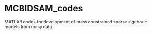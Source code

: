 # MCBIDSAM_codes
MATLAB codes for development of mass constrained sparse algebraic models from noisy data
